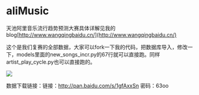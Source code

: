 # aliMusic
天池阿里音乐流行趋势预测大赛具体详解见我的blog[http://www.wangqingbaidu.cn/](http://www.wangqingbaidu.cn/)

这个是我们复赛的全部数据，大家可以fork一下我的代码，把数据库导入，修改一下，models里面的new_songs_incr.py的67行就可以直接跑。同样artist_play_cycle.py也可以直接跑的。

![](http://i2.buimg.com/567571/63f05c28e4867cbe.png)

数据下载链接：链接：http://pan.baidu.com/s/1gfAxxSn 密码：63oo

